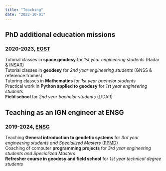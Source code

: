 ```yaml
---
title: "Teaching"
date: "2022-10-01"
---
```


PhD additional education missions
---------------------------------

### 2020-2023, [EOST](https://eost.unistra.fr/en/)

Tutorial classes in **space geodesy** for *1st year engineering students* (Radar & INSAR)\
Tutorial classes in **geodesy** for *2nd year engineering students* (GNSS & reference frames)\
Tutoring classes in **Mathematics** for *1st year bachelor students*\
Practical work in **Python applied to geodesy** for *1st year engineering students*\
**Field school** for *2nd year bachelor students* (LIDAR)

Teaching as an IGN engineer at ENSG
-----------------

### 2019-2024, [ENSG](https://www.ensg.eu/?lang=en)

Teaching **General introduction to geodetic systems** for *3rd year engineering students and Specialized Masters* ([PPMD](https://www.ensg.eu/Academic-Programs-MS-PPMD))\
Coaching of computer **programming projects** for *3rd year engineering students and Specialized Masters*\
**Refresher course in geodesy and field school** for *1st year technical degree students*
